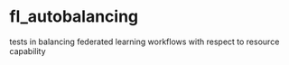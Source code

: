 # fl_autobalancing
tests in balancing federated learning workflows with respect to resource capability
